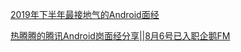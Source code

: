 [2019年下半年最接地气的Android面经](https://juejin.im/post/6844903952085942279#comment)

[热腾腾的腾讯Android岗面经分享||8月6号已入职企鹅FM](https://juejin.im/post/6858987892195360775)